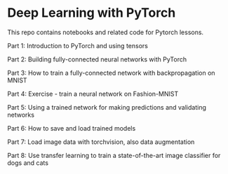 # Deep Learning with PyTorch
This repo contains notebooks and related code for Pytorch lessons.

Part 1: Introduction to PyTorch and using tensors

Part 2: Building fully-connected neural networks with PyTorch

Part 3: How to train a fully-connected network with backpropagation on MNIST

Part 4: Exercise - train a neural network on Fashion-MNIST

Part 5: Using a trained network for making predictions and validating networks

Part 6: How to save and load trained models

Part 7: Load image data with torchvision, also data augmentation

Part 8: Use transfer learning to train a state-of-the-art image classifier for dogs and cats
